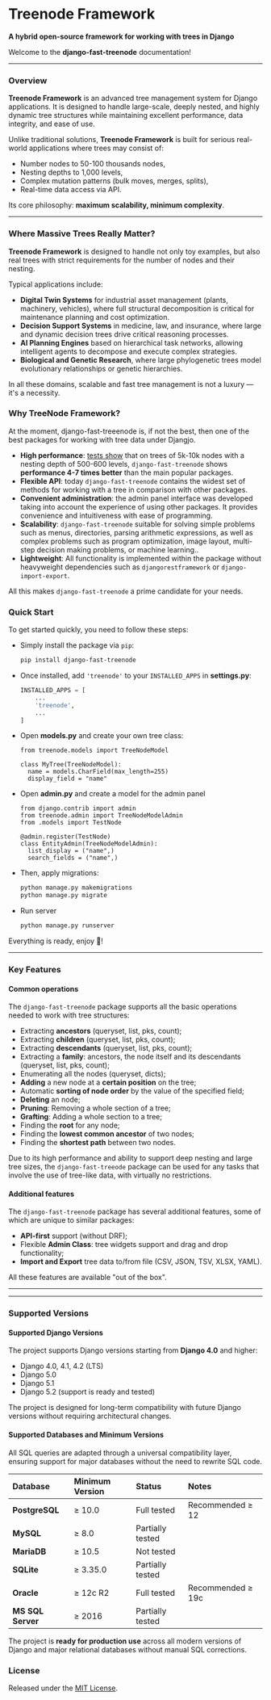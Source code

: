 # Treenode Framework
**A hybrid open-source framework for working with trees in Django**

Welcome to the **django-fast-treenode** documentation!

---

### Overview

**Treenode Framework** is an advanced tree management system for Django applications.  It is designed to handle large-scale, deeply nested, and highly dynamic tree structures while maintaining excellent performance, data integrity, and ease of use.

Unlike traditional solutions, **Treenode Framework** is built for serious real-world applications where trees may consist of:

- Number nodes to 50-100 thousands nodes,
- Nesting depths to 1,000 levels,
- Complex mutation patterns (bulk moves, merges, splits),
- Real-time data access via API.

Its core philosophy: **maximum scalability, minimum complexity**.

---

### Where Massive Trees Really Matter?

**Treenode Framework** is designed to handle not only toy examples, but also real trees with strict requirements for the number of nodes and their nesting.

Typical applications include:

- **Digital Twin Systems** for industrial asset management (plants, machinery, vehicles), where full structural decomposition is critical for maintenance planning and cost optimization.
- **Decision Support Systems** in medicine, law, and insurance, where large and dynamic decision trees drive critical reasoning processes.
- **AI Planning Engines** based on hierarchical task networks, allowing intelligent agents to decompose and execute complex strategies.
- **Biological and Genetic Research**, where large phylogenetic trees model evolutionary relationships or genetic hierarchies.

In all these domains, scalable and fast tree management is not a luxury — it's a necessity.

### Why TreeNode Framework?
At the moment, django-fast-treeenode is, if not the best, then one of the best packages for working with tree data under Djangjo.

- **High performance**: [tests show](about.md#benchmark-tests) that on trees of 5k-10k nodes with a nesting depth of 500-600 levels, `django-fast-treenode` shows **performance 4-7 times better** than the main popular packages.
- **Flexible API**: today `django-fast-treenode` contains the widest set of methods for working with a tree in comparison with other packages.
- **Convenient administration**: the admin panel interface was developed taking into account the experience of using other packages. It provides convenience and intuitiveness with ease of programming.
- **Scalability**: `django-fast-treenode` suitable for solving simple problems such as menus, directories, parsing arithmetic expressions, as well as complex problems such as program optimization, image layout, multi-step decision making problems, or machine learning..
- **Lightweight**: All functionality is implemented within the package without heavyweight dependencies such as `djangorestframework` or `django-import-export`.

All this makes `django-fast-treenode` a prime candidate for your needs.

### Quick Start
To get started quickly, you need to follow these steps:

- Simply install the package via `pip`:
  ```sh
  pip install django-fast-treenode
  ```
- Once installed, add `'treenode'` to your `INSTALLED_APPS` in **settings.py**:
  ```python {title="settings.py"}
  INSTALLED_APPS = [
      ...
      'treenode',
      ...
  ]
  ```

- Open **models.py** and create your own tree class:
  ```
  from treenode.models import TreeNodeModel

  class MyTree(TreeNodeModel):
    name = models.CharField(max_length=255)
    display_field = "name"
  ```

- Open **admin.py** and create a model for the admin panel
  ```
  from django.contrib import admin
  from treenode.admin import TreeNodeModelAdmin
  from .models import TestNode

  @admin.register(TestNode)
  class EntityAdmin(TreeNodeModelAdmin):
    list_display = ("name",)
    search_fields = ("name",)
  ```

- Then, apply migrations:
  ```sh
  python manage.py makemigrations
  python manage.py migrate
  ```

- Run server
  ```sh
  python manage.py runserver
  ```

Everything is ready, enjoy 🎉!

---

### Key Features
#### Common operations
The `django-fast-treenode` package supports all the basic operations needed to work with tree structures:

- Extracting **ancestors** (queryset, list, pks, count);
- Extracting **children** (queryset, list, pks, count);
- Extracting **descendants** (queryset, list, pks, count);
- Extracting a **family**: ancestors, the node itself and its descendants (queryset, list, pks, count);
- Enumerating all the nodes (queryset, dicts);
- **Adding** a new node at a **certain position** on the tree;
- Automatic **sorting of node order** by the value of the specified field;
- **Deleting** an node;
- **Pruning**: Removing a whole section of a tree;
- **Grafting**: Adding a whole section to a tree;
- Finding the **root** for any node;
- Finding the **lowest common ancestor** of two nodes;
- Finding the **shortest path** between two nodes.

Due to its high performance and ability to support deep nesting and large tree sizes, the `django-fast-treeode` package can be used for any tasks that involve the use of tree-like data, with virtually no restrictions.

#### Additional features
The `django-fast-treenode` package has several additional features, some of which are unique to similar packages:

- **API-first** support (without DRF);
- Flexible **Admin Class**: tree widgets support and drag and drop functionality;
- **Import and Export** tree data to/from file (CSV, JSON, TSV, XLSX, YAML).

All these features are available "out of the box".

---



---

### Supported Versions
#### Supported Django Versions

The project supports Django versions starting from **Django 4.0** and higher:

- Django 4.0, 4.1, 4.2 (LTS)
- Django 5.0
- Django 5.1
- Django 5.2 (support is ready and tested)

The project is designed for long-term compatibility with future Django versions without requiring architectural changes.

#### Supported Databases and Minimum Versions

All SQL queries are adapted through a universal compatibility layer, ensuring support for major databases without the need to rewrite SQL code.

| Database          | Minimum Version   | Status          | Notes             |
|:------------------|:------------------|:----------------|:-------------------|
| **PostgreSQL**    | ≥ 10.0           | Full tested      | Recommended ≥ 12  |
| **MySQL**         | ≥ 8.0            | Partially tested |                   |
| **MariaDB**       | ≥ 10.5           | Not tested       |                   |
| **SQLite**        | ≥ 3.35.0         | Partially tested |                   |
| **Oracle**        | ≥ 12c R2         | Full tested      | Recommended ≥ 19c |
| **MS SQL Server** | ≥ 2016           | Partially tested |                   |


The project is **ready for production use** across all modern versions of Django and major relational databases without manual SQL corrections.

### License
Released under the [MIT License](https://github.com/TimurKady/django-fast-treenode/blob/main/LICENSE).
